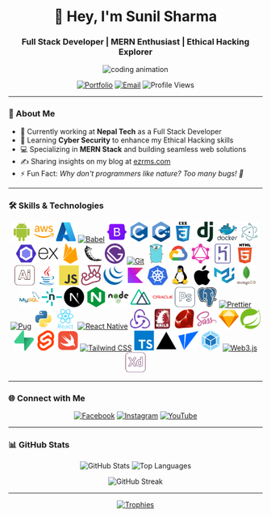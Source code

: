 

<h1 align="center">👋 Hey, I'm Sunil Sharma</h1>
<h3 align="center">Full Stack Developer | MERN Enthusiast | Ethical Hacking Explorer</h3>

<p align="center">
  <img src="https://media0.giphy.com/media/v1.Y2lkPTc5MGI3NjExdnZyaGJ1aHZlNndyZmFiNnhseDJnOXd6ZG5haDJmZmx4ZzAwbHphNCZlcD12MV9pbnRlcm5hbF9naWZfYnlfaWQmY3Q9Zw/JTTAjM197sku8MgrRa/giphy.gif" alt="coding animation" width="800"/>
</p>

<p align="center">
  <a href="https://www.anilthakurbarahi.com.np/"><img src="https://img.shields.io/badge/Portfolio-%23000000.svg?style=for-the-badge&logo=firefox&logoColor=#FF7139" alt="Portfolio"/></a>
  <a href="mailto:sunielsharma1921@gmail.com"><img src="https://img.shields.io/badge/Email-%23D14836.svg?style=for-the-badge&logo=gmail&logoColor=white" alt="Email"/></a>
  <img src="https://komarev.com/ghpvc/?username=suniel1921&label=Profile%20Views&color=0e75b6&style=flat" alt="Profile Views"/>
</p>

---

### 🚀 About Me
- 🏢 Currently working at **Nepal Tech** as a Full Stack Developer
- 🌱 Learning **Cyber Security** to enhance my Ethical Hacking skills
- 💻 Specializing in **MERN Stack** and building seamless web solutions
- ✍️ Sharing insights on my blog at [ezrms.com](https://ezrms.org)
- ⚡ Fun Fact: *Why don't programmers like nature? Too many bugs! 🐛*

---

### 🛠️ Skills & Technologies
<p align="center">
  <a href="https://developer.android.com"><img src="https://raw.githubusercontent.com/devicons/devicon/master/icons/android/android-original.svg" alt="Android" width="40" height="40"/></a>
  <a href="https://aws.amazon.com"><img src="https://raw.githubusercontent.com/devicons/devicon/master/icons/amazonwebservices/amazonwebservices-plain-wordmark.svg" alt="AWS" width="40" height="40"/></a>
  <a href="https://azure.microsoft.com"><img src="https://raw.githubusercontent.com/devicons/devicon/master/icons/azure/azure-original.svg" alt="Azure" width="40" height="40"/></a>
  <a href="https://babeljs.io/"><img src="https://www.vectorlogo.zone/logos/babeljs/babeljs-icon.svg" alt="Babel" width="40" height="40"/></a>
  <a href="https://getbootstrap.com/"><img src="https://raw.githubusercontent.com/devicons/devicon/master/icons/bootstrap/bootstrap-original.svg" alt="Bootstrap" width="40" height="40"/></a>
  <a href="https://www.cprogramming.com/"><img src="https://raw.githubusercontent.com/devicons/devicon/master/icons/c/c-original.svg" alt="C" width="40" height="40"/></a>
  <a href="https://www.w3schools.com/cpp/"><img src="https://raw.githubusercontent.com/devicons/devicon/master/icons/cplusplus/cplusplus-original.svg" alt="C++" width="40" height="40"/></a>
  <a href="https://www.w3schools.com/css/"><img src="https://raw.githubusercontent.com/devicons/devicon/master/icons/css3/css3-original-wordmark.svg" alt="CSS3" width="40" height="40"/></a>
  <a href="https://www.djangoproject.com/"><img src="https://raw.githubusercontent.com/devicons/devicon/master/icons/django/django-plain.svg" alt="Django" width="40" height="40"/></a>
  <a href="https://www.docker.com/"><img src="https://raw.githubusercontent.com/devicons/devicon/master/icons/docker/docker-original-wordmark.svg" alt="Docker" width="40" height="40"/></a>
  <a href="https://www.electronjs.org/"><img src="https://raw.githubusercontent.com/devicons/devicon/master/icons/electron/electron-original.svg" alt="Electron" width="40" height="40"/></a>
  <a href="https://eslint.org/"><img src="https://raw.githubusercontent.com/devicons/devicon/master/icons/eslint/eslint-original.svg" alt="ESLint" width="40" height="40"/></a>
  <a href="https://expressjs.com/"><img src="https://raw.githubusercontent.com/devicons/devicon/master/icons/express/express-original.svg" alt="Express" width="40" height="40"/></a>
  <a href="https://firebase.google.com/"><img src="https://raw.githubusercontent.com/devicons/devicon/master/icons/firebase/firebase-plain.svg" alt="Firebase" width="40" height="40"/></a>
  <a href="https://flask.palletsprojects.com/"><img src="https://raw.githubusercontent.com/devicons/devicon/master/icons/flask/flask-original.svg" alt="Flask" width="40" height="40"/></a>
  <a href="https://www.gatsbyjs.com/"><img src="https://raw.githubusercontent.com/devicons/devicon/master/icons/gatsby/gatsby-original.svg" alt="Gatsby" width="40" height="40"/></a>
  <a href="https://git-scm.com/"><img src="https://www.vectorlogo.zone/logos/git-scm/git-scm-icon.svg" alt="Git" width="40" height="40"/></a>
  <a href="https://golang.org/"><img src="https://raw.githubusercontent.com/devicons/devicon/master/icons/go/go-original.svg" alt="Go" width="40" height="40"/></a>
  <a href="https://cloud.google.com/"><img src="https://raw.githubusercontent.com/devicons/devicon/master/icons/googlecloud/googlecloud-original.svg" alt="Google Cloud" width="40" height="40"/></a>
  <a href="https://graphql.org/"><img src="https://raw.githubusercontent.com/devicons/devicon/master/icons/graphql/graphql-plain.svg" alt="GraphQL" width="40" height="40"/></a>
  <a href="https://heroku.com/"><img src="https://raw.githubusercontent.com/devicons/devicon/master/icons/heroku/heroku-original.svg" alt="Heroku" width="40" height="40"/></a>
  <a href="https://www.w3.org/html/"><img src="https://raw.githubusercontent.com/devicons/devicon/master/icons/html5/html5-original-wordmark.svg" alt="HTML5" width="40" height="40"/></a>
  <a href="https://www.adobe.com/products/illustrator.html"><img src="https://raw.githubusercontent.com/devicons/devicon/master/icons/illustrator/illustrator-line.svg" alt="Illustrator" width="40" height="40"/></a>
  <a href="https://www.java.com"><img src="https://raw.githubusercontent.com/devicons/devicon/master/icons/java/java-original.svg" alt="Java" width="40" height="40"/></a>
  <a href="https://developer.mozilla.org/en-US/docs/Web/JavaScript"><img src="https://raw.githubusercontent.com/devicons/devicon/master/icons/javascript/javascript-original.svg" alt="JavaScript" width="40" height="40"/></a>
  <a href="https://jestjs.io/"><img src="https://raw.githubusercontent.com/devicons/devicon/master/icons/jest/jest-plain.svg" alt="Jest" width="40" height="40"/></a>
  <a href="https://jquery.com/"><img src="https://raw.githubusercontent.com/devicons/devicon/master/icons/jquery/jquery-original.svg" alt="jQuery" width="40" height="40"/></a>
  <a href="https://kotlinlang.org/"><img src="https://raw.githubusercontent.com/devicons/devicon/master/icons/kotlin/kotlin-original.svg" alt="Kotlin" width="40" height="40"/></a>
  <a href="https://kubernetes.io/"><img src="https://raw.githubusercontent.com/devicons/devicon/master/icons/kubernetes/kubernetes-plain.svg" alt="Kubernetes" width="40" height="40"/></a>
  <a href="https://www.linux.org/"><img src="https://raw.githubusercontent.com/devicons/devicon/master/icons/linux/linux-original.svg" alt="Linux" width="40" height="40"/></a>
  <a href="https://www.apple.com/macos/"><img src="https://raw.githubusercontent.com/devicons/devicon/master/icons/apple/apple-original.svg" alt="macOS" width="40" height="40"/></a>
  <a href="https://material-ui.com/"><img src="https://raw.githubusercontent.com/devicons/devicon/master/icons/materialui/materialui-original.svg" alt="Material-UI" width="40" height="40"/></a>
  <a href="https://www.mongodb.com/"><img src="https://raw.githubusercontent.com/devicons/devicon/master/icons/mongodb/mongodb-original-wordmark.svg" alt="MongoDB" width="40" height="40"/></a>
  <a href="https://www.mysql.com/"><img src="https://raw.githubusercontent.com/devicons/devicon/master/icons/mysql/mysql-original-wordmark.svg" alt="MySQL" width="40" height="40"/></a>
  <a href="https://netlify.com/"><img src="https://raw.githubusercontent.com/devicons/devicon/master/icons/netlify/netlify-original.svg" alt="Netlify" width="40" height="40"/></a>
  <a href="https://nextjs.org/"><img src="https://raw.githubusercontent.com/devicons/devicon/master/icons/nextjs/nextjs-original.svg" alt="Next.js" width="40" height="40"/></a>
  <a href="https://www.nginx.com"><img src="https://raw.githubusercontent.com/devicons/devicon/master/icons/nginx/nginx-original.svg" alt="NGINX" width="40" height="40"/></a>
  <a href="https://nodejs.org"><img src="https://raw.githubusercontent.com/devicons/devicon/master/icons/nodejs/nodejs-original-wordmark.svg" alt="Node.js" width="40" height="40"/></a>
  <a href="https://nuxtjs.org/"><img src="https://raw.githubusercontent.com/devicons/devicon/master/icons/nuxtjs/nuxtjs-original.svg" alt="Nuxt.js" width="40" height="40"/></a>
  <a href="https://www.oracle.com/"><img src="https://raw.githubusercontent.com/devicons/devicon/master/icons/oracle/oracle-original.svg" alt="Oracle" width="40" height="40"/></a>
  <a href="https://www.photoshop.com/en"><img src="https://raw.githubusercontent.com/devicons/devicon/master/icons/photoshop/photoshop-line.svg" alt="Photoshop" width="40" height="40"/></a>
  <a href="https://www.postgresql.org/"><img src="https://raw.githubusercontent.com/devicons/devicon/master/icons/postgresql/postgresql-original.svg" alt="PostgreSQL" width="40" height="40"/></a>
  <a href="https://prettier.io/"><img src="https://raw.githubusercontent.com/devicons/devicon/master/icons/prettier/prettier-original.svg" alt="Prettier" width="40" height="40"/></a>
  <a href="https://pugjs.org"><img src="https://cdn.worldvectorlogo.com/logos/pug.svg" alt="Pug" width="40" height="40"/></a>
  <a href="https://www.python.org/"><img src="https://raw.githubusercontent.com/devicons/devicon/master/icons/python/python-original.svg" alt="Python" width="40" height="40"/></a>
  <a href="https://reactjs.org/"><img src="https://raw.githubusercontent.com/devicons/devicon/master/icons/react/react-original-wordmark.svg" alt="React" width="40" height="40"/></a>
  <a href="https://reactnative.dev/"><img src="https://reactnative.dev/img/header_logo.svg" alt="React Native" width="40" height="40"/></a>
  <a href="https://redux.js.org"><img src="https://raw.githubusercontent.com/devicons/devicon/master/icons/redux/redux-original.svg" alt="Redux" width="40" height="40"/></a>
  <a href="https://rubyonrails.org/"><img src="https://raw.githubusercontent.com/devicons/devicon/master/icons/rails/rails-original-wordmark.svg" alt="Rails" width="40" height="40"/></a>
  <a href="https://www.ruby-lang.org/"><img src="https://raw.githubusercontent.com/devicons/devicon/master/icons/ruby/ruby-original.svg" alt="Ruby" width="40" height="40"/></a>
  <a href="https://sass-lang.com"><img src="https://raw.githubusercontent.com/devicons/devicon/master/icons/sass/sass-original.svg" alt="Sass" width="40" height="40"/></a>
  <a href="https://www.sketch.com/"><img src="https://raw.githubusercontent.com/devicons/devicon/master/icons/sketch/sketch-original.svg" alt="Sketch" width="40" height="40"/></a>
  <a href="https://spring.io/"><img src="https://raw.githubusercontent.com/devicons/devicon/master/icons/spring/spring-original.svg" alt="Spring" width="40" height="40"/></a>
  <a href="https://supabase.io/"><img src="https://raw.githubusercontent.com/devicons/devicon/master/icons/supabase/supabase-original.svg" alt="Supabase" width="40" height="40"/></a>
  <a href="https://svelte.dev/"><img src="https://raw.githubusercontent.com/devicons/devicon/master/icons/svelte/svelte-original.svg" alt="Svelte" width="40" height="40"/></a>
  <a href="https://www.swift.org/"><img src="https://raw.githubusercontent.com/devicons/devicon/master/icons/swift/swift-original.svg" alt="Swift" width="40" height="40"/></a>
  <a href="https://tailwindcss.com/"><img src="https://www.vectorlogo.zone/logos/tailwindcss/tailwindcss-icon.svg" alt="Tailwind CSS" width="40" height="40"/></a>
  <a href="https://www.typescriptlang.org/"><img src="https://raw.githubusercontent.com/devicons/devicon/master/icons/typescript/typescript-original.svg" alt="TypeScript" width="40" height="40"/></a>
  <a href="https://vercel.com/"><img src="https://raw.githubusercontent.com/devicons/devicon/master/icons/vercel/vercel-original.svg" alt="Vercel" width="40" height="40"/></a>
  <a href="https://vitejs.dev/"><img src="https://raw.githubusercontent.com/devicons/devicon/master/icons/vite/vite-original.svg" alt="Vite" width="40" height="40"/></a>
  <a href="https://webpack.js.org/"><img src="https://raw.githubusercontent.com/devicons/devicon/master/icons/webpack/webpack-original.svg" alt="Webpack" width="40" height="40"/></a>
  <a href="https://web3js.readthedocs.io/"><img src="https://www.vectorlogo.zone/logos/ethereum/ethereum-icon.svg" alt="Web3.js" width="40" height="40"/></a>
  <a href="https://www.adobe.com/products/xd.html"><img src="https://raw.githubusercontent.com/devicons/devicon/master/icons/xd/xd-line.svg" alt="Adobe XD" width="40" height="40"/></a>
</p>

---

### 🌐 Connect with Me
<p align="center">
  <a href="https://fb.com/logins"><img src="https://raw.githubusercontent.com/rahuldkjain/github-profile-readme-generator/master/src/images/icons/Social/facebook.svg" alt="Facebook" height="30" width="40"/></a>
  <a href="https://instagram.com/logins"><img src="https://raw.githubusercontent.com/rahuldkjain/github-profile-readme-generator/master/src/images/icons/Social/instagram.svg" alt="Instagram" height="30" width="40"/></a>
  <a href="https://www.youtube.com/c/ins techno"><img src="https://raw.githubusercontent.com/rahuldkjain/github-profile-readme-generator/master/src/images/icons/Social/youtube.svg" alt="YouTube" height="30" width="40"/></a>
</p>

---

### 📊 GitHub Stats
<p align="center">
  <img src="https://github-readme-stats.vercel.app/api?username=suniel1921&show_icons=true&theme=radical&hide_border=true" alt="GitHub Stats" width="400"/>
  <img src="https://github-readme-stats.vercel.app/api/top-langs?username=suniel1921&show_icons=true&theme=radical&hide_border=true&layout=compact" alt="Top Languages" width="300"/>
</p>
<p align="center">
  <img src="https://github-readme-streak-stats.herokuapp.com/?user=suniel1921&theme=radical&hide_border=true" alt="GitHub Streak" width="400"/>
</p>

---

<p align="center">
  <a href="https://github.com/ryo-ma/github-profile-trophy"><img src="https://github-profile-trophy.vercel.app/?username=suniel1921&theme=radical&no-frame=true&margin-w=15" alt="Trophies"/></a>
</p>

